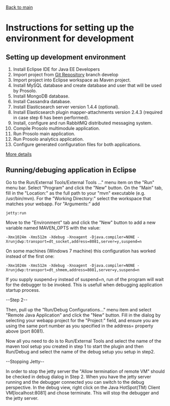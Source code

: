 [Back to main](../README.md)

# Instructions for setting up the environment for development

## Setting up development environment

1. Install Eclipse IDE for Java EE Developers
2. Import project from [Git Repository](https://yourusername@bitbucket.org/prosolo/prosolo-multimodule.git) branch develop
3. Import project into Eclipse workspace as Maven project.
4. Install MySQL database and create database and user that will be used by Prosolo.
5. Install MongoDB database.
6. Install Cassandra database.
7. Install Elasticsearch server version 1.4.4 (optional).
8. Install Elasticsearch plugin mapper-attachments version 2.4.3 (required in case step 6 has been performed).
9. Install, configure and run RabbitMQ distributed messaging system.
10. Compile Prosolo multimodule application.
11. Run Prosolo main application.
12. Run Prosolo analytics application.
12. Configure generated configuration files for both applications.

[More details](setupenvironment.md)

## Running/debuging application in Eclipse 

Go to the Run/External Tools/External Tools ..." menu item on the "Run" menu bar. Select "Program" and click the 
"New" button. On the "Main" tab, fill in the "Location:" as the full path to your "mvn" executable (e.g. /usr/bin/mvn). For the 
"Working Directory:" select the workspace that matches your webapp. For "Arguments:" add 

	jetty:run

Move to the "Environment" tab and click the "New" button to add a new variable named MAVEN_OPTS with the value:

	-Xmx1024m -Xms512m -Xdebug -Xnoagent -Djava.compiler=NONE -Xrunjdwp:transport=dt_socket,address=8081,server=y,suspend=n

On some machines (Windows 7 machine) this configuration has worked instead of the first one:

	-Xmx1024m -Xms512m -Xdebug -Xnoagent -Djava.compiler=NONE -Xrunjdwp:transport=dt_shmem,address=8081,server=y,suspend=n

If you supply suspend=y instead of suspend=n, run of the program will wait for the debugger to be invoked. This is usefull 
when debugging application startup process.

--Step 2--

Then, pull up the "Run/Debug Configurations..." menu item and select "Remote Java Application" and click the 
"New" button. Fill in the dialog by selecting your webapp project for the "Project:" field, and ensure you are 
using the same port number as you specified in the address= property above (port 8081).

Now all you need to do is to Run/External Tools and select the name of the maven tool setup you created in step 1 
to start the plugin and then Run/Debug and select the name of the debug setup you setup in step2.

--Stopping Jetty--

In order to stop the jetty server the "Allow termination of remote VM" should be checked in debug dialog in Step 2. 
When you have the jetty server running and the debugger connected you can switch to the debug perspective. In 
the debug view, right click on the Java HotSpot(TM) Client VM[localhost:8081] and  chose terminate. This will stop 
the debugger and the jetty server.


